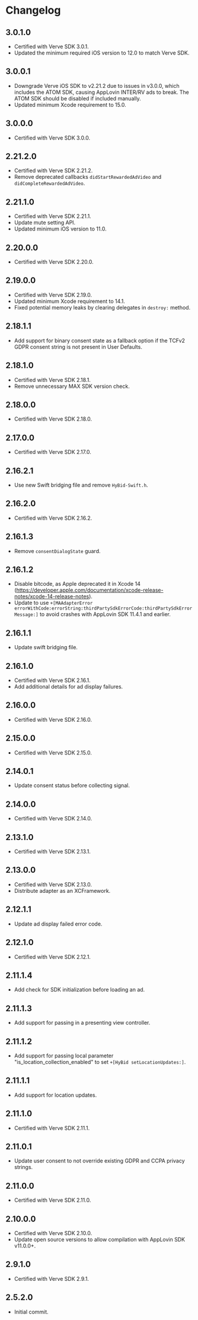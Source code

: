 # Changelog

## 3.0.1.0
* Certified with Verve SDK 3.0.1.
* Updated the minimum required iOS version to 12.0 to match Verve SDK. 

## 3.0.0.1
* Downgrade Verve iOS SDK to v2.21.2 due to issues in v3.0.0, which includes the ATOM SDK, causing AppLovin INTER/RV ads to break. The ATOM SDK should be disabled if included manually.
* Updated minimum Xcode requirement to 15.0.

## 3.0.0.0
* Certified with Verve SDK 3.0.0.

## 2.21.2.0
* Certified with Verve SDK 2.21.2.
* Remove deprecated callbacks `didStartRewardedAdVideo` and `didCompleteRewardedAdVideo`.

## 2.21.1.0
* Certified with Verve SDK 2.21.1.
* Update mute setting API.
* Updated minimum iOS version to 11.0.

## 2.20.0.0
* Certified with Verve SDK 2.20.0.

## 2.19.0.0
* Certified with Verve SDK 2.19.0.
* Updated minimum Xcode requirement to 14.1.
* Fixed potential memory leaks by clearing delegates in `destroy:` method.   

## 2.18.1.1
* Add support for binary consent state as a fallback option if the TCFv2 GDPR consent string is not present in User Defaults. 

## 2.18.1.0
* Certified with Verve SDK 2.18.1.
* Remove unnecessary MAX SDK version check.

## 2.18.0.0
* Certified with Verve SDK 2.18.0.

## 2.17.0.0
* Certified with Verve SDK 2.17.0.

## 2.16.2.1
* Use new Swift bridging file and remove `HyBid-Swift.h`.

## 2.16.2.0
* Certified with Verve SDK 2.16.2.

## 2.16.1.3
* Remove `consentDialogState` guard.

## 2.16.1.2
* Disable bitcode, as Apple deprecated it in Xcode 14 (https://developer.apple.com/documentation/xcode-release-notes/xcode-14-release-notes).
* Update to use `+[MAAdapterError errorWithCode:errorString:thirdPartySdkErrorCode:thirdPartySdkErrorMessage:]` to avoid crashes with AppLovin SDK 11.4.1 and earlier.

## 2.16.1.1
* Update swift bridging file.

## 2.16.1.0
* Certified with Verve SDK 2.16.1.
* Add additional details for ad display failures. 

## 2.16.0.0
* Certified with Verve SDK 2.16.0.

## 2.15.0.0
* Certified with Verve SDK 2.15.0.

## 2.14.0.1
* Update consent status before collecting signal.

## 2.14.0.0
* Certified with Verve SDK 2.14.0.

## 2.13.1.0
* Certified with Verve SDK 2.13.1.

## 2.13.0.0
* Certified with Verve SDK 2.13.0.
* Distribute adapter as an XCFramework.

## 2.12.1.1
* Update ad display failed error code.

## 2.12.1.0
* Certified with Verve SDK 2.12.1.

## 2.11.1.4
* Add check for SDK initialization before loading an ad.

## 2.11.1.3
* Add support for passing in a presenting view controller.

## 2.11.1.2
* Add support for passing local parameter "is_location_collection_enabled" to set `+[HyBid setLocationUpdates:]`.

## 2.11.1.1
* Add support for location updates.

## 2.11.1.0
* Certified with Verve SDK 2.11.1.

## 2.11.0.1
* Update user consent to not override existing GDPR and CCPA privacy strings.

## 2.11.0.0
* Certified with Verve SDK 2.11.0.

## 2.10.0.0
* Certified with Verve SDK 2.10.0.
* Update open source versions to allow compilation with AppLovin SDK v11.0.0+.

## 2.9.1.0
* Certified with Verve SDK 2.9.1.

## 2.5.2.0
* Initial commit.
